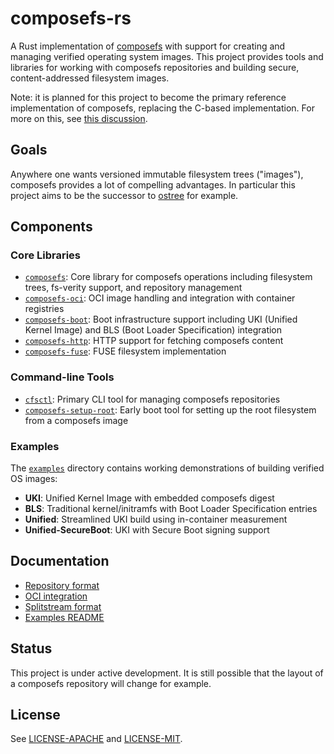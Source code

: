 # composefs-rs

A Rust implementation of [composefs](https://github.com/containers/composefs) with support for
creating and managing verified operating system images. This project provides tools and libraries
for working with composefs repositories and building secure, content-addressed filesystem images.

Note: it is planned for this project to become the primary reference implementation of composefs,
replacing the C-based implementation. For more on this, see [this discussion](https://github.com/composefs/composefs/discussions/423).

## Goals

Anywhere one wants versioned immutable filesystem trees ("images"), composefs provides
a lot of compelling advantages. In particular this project aims to be the successor
to [ostree](https://github.com/ostreedev/ostree/) for example.

## Components

### Core Libraries

 - [`composefs`](crates/composefs): Core library for composefs operations including filesystem trees,
   fs-verity support, and repository management
 - [`composefs-oci`](crates/composefs-oci): OCI image handling and integration with container registries
 - [`composefs-boot`](crates/composefs-boot): Boot infrastructure support including UKI (Unified Kernel Image)
   and BLS (Boot Loader Specification) integration
 - [`composefs-http`](crates/composefs-http): HTTP support for fetching composefs content
 - [`composefs-fuse`](crates/composefs-fuse): FUSE filesystem implementation
 
### Command-line Tools

 - [`cfsctl`](crates/cfsctl/src/main.rs): Primary CLI tool for managing composefs repositories
 - [`composefs-setup-root`](crates/composefs-setup-root/src/main.rs): Early boot tool for setting up
   the root filesystem from a composefs image

### Examples

The [`examples`](examples/) directory contains working demonstrations of building verified OS images:

 - **UKI**: Unified Kernel Image with embedded composefs digest
 - **BLS**: Traditional kernel/initramfs with Boot Loader Specification entries
 - **Unified**: Streamlined UKI build using in-container measurement
 - **Unified-SecureBoot**: UKI with Secure Boot signing support

## Documentation

 - [Repository format](doc/repository.md)
 - [OCI integration](doc/oci.md)
 - [Splitstream format](doc/splitstream.md)
 - [Examples README](examples/README.md)

## Status

This project is under active development. It is still possible that the layout of a composefs
repository will change for example.

## License

See [LICENSE-APACHE](LICENSE-APACHE) and [LICENSE-MIT](LICENSE-MIT).

